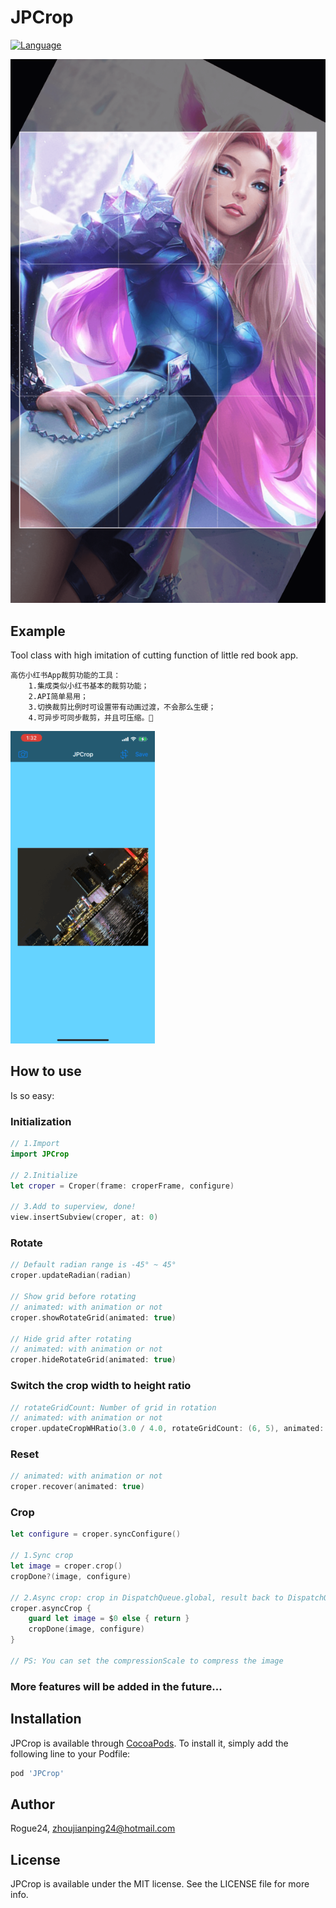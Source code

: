 # JPCrop

[![Language](http://img.shields.io/badge/language-Swift-brightgreen.svg?style=flat)](https://developer.apple.com/Swift)

![effect](https://github.com/Rogue24/JPCover/raw/master/JPCrop/cover.jpg)

## Example

Tool class with high imitation of cutting function of little red book app.

    高仿小红书App裁剪功能的工具：
        1.集成类似小红书基本的裁剪功能；
        2.API简单易用；
        3.切换裁剪比例时可设置带有动画过渡，不会那么生硬；
        4.可异步可同步裁剪，并且可压缩。
        
![example](https://github.com/Rogue24/JPCover/raw/master/JPCrop/example.gif)

## How to use

Is so easy:

### Initialization
```swift
// 1.Import
import JPCrop

// 2.Initialize
let croper = Croper(frame: croperFrame, configure)

// 3.Add to superview, done!
view.insertSubview(croper, at: 0)
```

### Rotate
```swift
// Default radian range is -45° ~ 45°
croper.updateRadian(radian)

// Show grid before rotating
// animated: with animation or not
croper.showRotateGrid(animated: true)

// Hide grid after rotating
// animated: with animation or not
croper.hideRotateGrid(animated: true)
```

### Switch the crop width to height ratio
```swift
// rotateGridCount: Number of grid in rotation
// animated: with animation or not
croper.updateCropWHRatio(3.0 / 4.0, rotateGridCount: (6, 5), animated: true)
```

### Reset
```swift
// animated: with animation or not
croper.recover(animated: true)
```

### Crop
```swift
let configure = croper.syncConfigure()

// 1.Sync crop
let image = croper.crop() 
cropDone?(image, configure)

// 2.Async crop: crop in DispatchQueue.global, result back to DispatchQueue.main 
croper.asyncCrop {
    guard let image = $0 else { return }
    cropDone(image, configure)
}

// PS: You can set the compressionScale to compress the image
```

### More features will be added in the future...

## Installation

JPCrop is available through [CocoaPods](https://cocoapods.org). To install
it, simply add the following line to your Podfile:

```ruby
pod 'JPCrop'
```

## Author

Rogue24, zhoujianping24@hotmail.com

## License

JPCrop is available under the MIT license. See the LICENSE file for more info.
